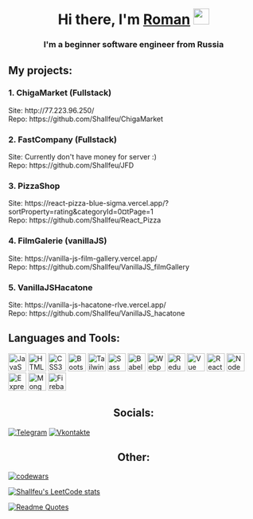 <h1 align="center">Hi there, I'm <a href="https://vk.com/shallfeu" target="_blank">Roman</a> 
<img src="https://github.com/blackcater/blackcater/raw/main/images/Hi.gif" height="32"/></h1>
<h3 align="center">I'm a beginner software engineer from Russia</h3>

<h2>My projects:</h2>
<div>
  <h3>1. ChigaMarket (Fullstack)</h3>
  <div>Site: http://77.223.96.250/</div>
  <div>Repo: https://github.com/Shallfeu/ChigaMarket</div>
</div>

<div>
  <h3>2. FastCompany (Fullstack)</h3>
  <div>Site: Currently don't have money for server :)</div>
  <div>Repo: https://github.com/Shallfeu/JFD</div>
</div>

<div>
  <h3>3. PizzaShop</h3>
  <div>Site: https://react-pizza-blue-sigma.vercel.app/?sortProperty=rating&categoryId=0&currentPage=1</div>
  <div>Repo: https://github.com/Shallfeu/React_Pizza</div>
</div>

<div>
  <h3>4. FilmGalerie (vanillaJS)</h3>
  <div>Site: https://vanilla-js-film-gallery.vercel.app/</div>
  <div>Repo: https://github.com/Shallfeu/VanillaJS_filmGallery</div>
</div>

<div>
  <h3>5. VanillaJSHacatone</h3>
  <div>Site: https://vanilla-js-hacatone-rlve.vercel.app/</div>
  <div>Repo: https://github.com/Shallfeu/VanillaJS_hacatone</div>
</div>

<h2>Languages and Tools:</h2>
<div align="center"><p align="left">
  <a href="https://developer.mozilla.org/en-US/docs/Web/JavaScript" target="_blank" rel="noreferrer"><img src="https://raw.githubusercontent.com/danielcranney/readme-generator/main/public/icons/skills/javascript-colored.svg" width="36" height="36" alt="JavaScript" /></a>
  <a href="https://developer.mozilla.org/en-US/docs/Glossary/HTML5" target="_blank" rel="noreferrer"><img src="https://raw.githubusercontent.com/danielcranney/readme-generator/main/public/icons/skills/html5-colored.svg" width="36" height="36" alt="HTML5" /></a>
  <a href="https://www.w3.org/TR/CSS/#css" target="_blank" rel="noreferrer"><img src="https://raw.githubusercontent.com/danielcranney/readme-generator/main/public/icons/skills/css3-colored.svg" width="36" height="36" alt="CSS3" /></a>
  <a href="https://getbootstrap.com/" target="_blank" rel="noreferrer"><img src="https://raw.githubusercontent.com/danielcranney/readme-generator/main/public/icons/skills/bootstrap-colored.svg" width="36" height="36" alt="Bootstrap" /></a>
  <a href="https://tailwindcss.com/" target="_blank" rel="noreferrer"><img src="https://raw.githubusercontent.com/danielcranney/readme-generator/main/public/icons/skills/tailwindcss-colored.svg" width="36" height="36" alt="TailwindCSS" /></a>
  <a href="https://sass-lang.com/" target="_blank" rel="noreferrer"><img src="https://raw.githubusercontent.com/danielcranney/readme-generator/main/public/icons/skills/sass-colored.svg" width="36" height="36" alt="Sass" /></a>
  <a href="https://babeljs.io/" target="_blank" rel="noreferrer"><img src="https://raw.githubusercontent.com/danielcranney/readme-generator/main/public/icons/skills/babel-colored.svg" width="36" height="36" alt="Babel" /></a>
  <a href="https://webpack.js.org/" target="_blank" rel="noreferrer"><img src="https://raw.githubusercontent.com/danielcranney/readme-generator/main/public/icons/skills/webpack-colored.svg" width="36" height="36" alt="Webpack" /></a>
  <a href="https://redux.js.org/" target="_blank" rel="noreferrer"><img src="https://raw.githubusercontent.com/danielcranney/readme-generator/main/public/icons/skills/redux-colored.svg" width="36" height="36" alt="Redux" /></a>
  <a href="https://vuejs.org/" target="_blank" rel="noreferrer"><img src="https://raw.githubusercontent.com/danielcranney/readme-generator/main/public/icons/skills/vuejs-colored.svg" width="36" height="36" alt="Vue" /></a>
  <a href="https://reactjs.org/" target="_blank" rel="noreferrer"><img src="https://raw.githubusercontent.com/danielcranney/readme-generator/main/public/icons/skills/react-colored.svg" width="36" height="36" alt="React" /></a>
  <a href="https://nodejs.org/en/" target="_blank" rel="noreferrer"><img src="https://raw.githubusercontent.com/danielcranney/readme-generator/main/public/icons/skills/nodejs-colored.svg" width="36" height="36" alt="NodeJS" /></a>
  <a href="https://expressjs.com/" target="_blank" rel="noreferrer"><img src="https://raw.githubusercontent.com/danielcranney/readme-generator/main/public/icons/skills/express-colored.svg" width="36" height="36" alt="Express" /></a>
  <a href="https://www.mongodb.com/" target="_blank" rel="noreferrer"><img src="https://raw.githubusercontent.com/danielcranney/readme-generator/main/public/icons/skills/mongodb-colored.svg" width="36" height="36" alt="MongoDB" /></a>
  <a href="https://firebase.google.com/" target="_blank" rel="noreferrer"><img src="https://raw.githubusercontent.com/danielcranney/readme-generator/main/public/icons/skills/firebase-colored.svg" width="36" height="36" alt="Firebase" /></a>
  </p>
</div>

<h2 align="center">Socials:</h2>

[![Telegram](https://img.shields.io/badge/-Telegram-090909?style=for-the-badge&logo=telegram&logoColor=27A0D9)](https://t.me/Shallfeu_313)
[![Vkontakte](https://img.shields.io/badge/-Vkontakte-090909?style=for-the-badge&logo=Vk&logoColor=4F7DB3)](https://vk.com/shallfeu)

<h2 align="center">Other:</h2>

[![codewars](https://www.codewars.com/users/Shallfeu/badges/large)](https://www.codewars.com/users/Shallfeu)

[![Shallfeu's LeetCode stats](https://leetcode-stats-six.vercel.app/api?username=Shallfeu&theme=dark)](https://github.com/Shallfeu/leetcode-stats)

[![Readme Quotes](https://quotes-github-readme.vercel.app/api?type=horizontal&theme=dark)](https://github.com/piyushsuthar/github-readme-quotes)
